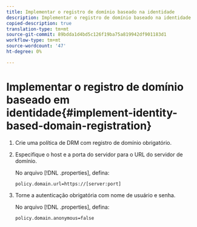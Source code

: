 ```yaml
---
title: Implementar o registro de domínio baseado na identidade
description: Implementar o registro de domínio baseado na identidade
copied-description: true
translation-type: tm+mt
source-git-commit: 89bdda1d4bd5c126f19ba75a819942df901183d1
workflow-type: tm+mt
source-wordcount: '47'
ht-degree: 0%

---
```



# Implementar o registro de domínio baseado em identidade{#implement-identity-based-domain-registration}

1. Crie uma política de DRM com registro de domínio obrigatório.
1. Especifique o host e a porta do servidor para o URL do servidor de domínio.

   No arquivo [!DNL .properties], defina:

   ```
   policy.domain.url=https://[server:port] 
   ```

1. Torne a autenticação obrigatória com nome de usuário e senha.

   No arquivo [!DNL .properties], defina:

   ```
   policy.domain.anonymous=false 
   ```
